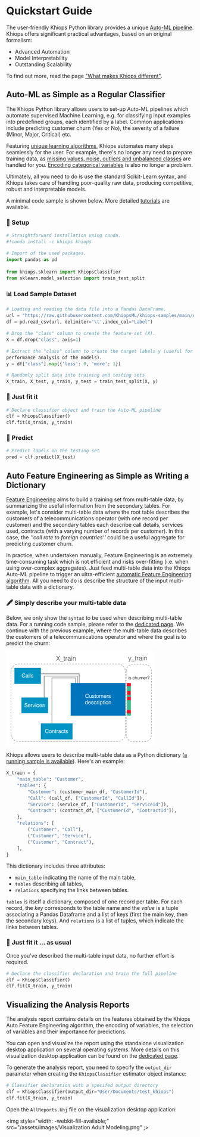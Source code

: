 # Quickstart Guide

The user-friendly Khiops Python library provides a unique [Auto-ML pipeline][what_makes_khiops_different]. Khiops offers significant practical advantages, based on an original formalism: 

- Advanced Automation
- Model Interpretability
- Outstanding Scalability

To find out more, read the page ["What makes Khiops different"][what_makes_khiops_different].

[what_makes_khiops_different]: ../learn/understand.md

## Auto-ML as Simple as a Regular Classifier 

The Khiops Python library allows users to set-up Auto-ML pipelines which automate supervised Machine Learning, e.g. for classifying input examples into predefined groups, each identified by a label. Common applications include predicting customer churn (Yes or No), the severity of a failure (Minor, Major, Critical) etc. 

Featuring [unique learning algorithms][original_formalism], Khiops automates many steps seamlessly for the user. For example, there's no longer any need to prepare training data, as [missing values, noise, outliers and unbalanced classes][no_data_preparation] are handled for you. [Encoding categorical variables][encoding] is also no longer a problem. 

Ultimately, all you need to do is use the standard Scikit-Learn syntax, and Khiops takes care of handling poor-quality raw data, producing competitive, robust and interpretable models.  


A minimal code sample is shown below. More detailed [tutorials][tuto] are available.

[original_formalism]: ../learn/modl.md
[no_data_preparation]: ../advanced/Notebooks/No_data_Cleaning.ipynb
[encoding]: ../advanced/Notebooks/Optimal_Encoding.ipynb
[tuto]: https://khiopsml.github.io/khiops-python/tutorials/index.html


### 🔧 Setup


```python
# Straightforward installation using conda.
#!conda install -c khiops khiops
```


```python
# Import of the used packages.
import pandas as pd

from khiops.sklearn import KhiopsClassifier
from sklearn.model_selection import train_test_split
```

### 📊 Load Sample Dataset


```python
# Loading and reading the data file into a Pandas DataFrame.
url = "https://raw.githubusercontent.com/KhiopsML/khiops-samples/main/Adult/Adult.txt"
df = pd.read_csv(url, delimiter='\t',index_col="Label")
```


```python
# Drop the "class" column to create the feature set (X).
X = df.drop("class", axis=1)
```


```python
# Extract the "class" column to create the target labels y (useful for
performance analysis of the models).
y = df["class"].map({'less': 0, 'more': 1})
```


```python
# Randomly split data into training and testing sets
X_train, X_test, y_train, y_test = train_test_split(X, y)
```

### 🚀 Just fit it


```python
# Declare classifier object and train the Auto-ML pipeline
clf = KhiopsClassifier()
clf.fit(X_train, y_train)
```

### 🔮 Predict 


```python
# Predict labels on the testing set
pred = clf.predict(X_test)
```

## Auto Feature Engineering as Simple as Writing a Dictionary 

[Feature Engineering][Auto_feature_engineering] aims to build a training set from multi-table data, by summarizing the useful information from the secondary tables. For example, let's consider multi-table data where the root table describes the customers of a telecommunications operator (with one record per customer) and the secondary tables each describe call details, services used, contracts (with a varying number of records per customer). In this case, the *''call rate to foreign countries''* could be a useful aggregate for predicting customer churn.

[Auto_feature_engineering]: ../learn/autofeature_engineering.md

In practice, when undertaken manually, Feature Engineering is an extremely time-consuming task which is not efficient and risks over-fitting (i.e. when using over-complex aggregates). Just feed multi-table data into the Khiops Auto-ML pipeline to trigger an ultra-efficient [automatic Feature Engineering algorithm][Auto_feature_engineering]. All you need to do is describe the structure of the input multi-table data with a dictionary.

### 🖋️ Simply describe your multi-table data

Below, we only show the `syntax` to be used when describing multi-table data. For a running code sample, please refer to the [dedicated page][full_pipeline].
We continue with the previous example, where the multi-table data describes the customers of a telecommunications operator and where the goal is to predict the churn:

<img src="/assets/images/simple_multi_table_data.png" style="width:400px;"/>

Khiops allows users to describe multi-table data as a Python dictionary ([a running sample is available][full_pipeline]). Here's an example: 

[full_pipeline]: ../advanced/Notebooks/Use_in_any_ML_pipeline.ipynb

```python
X_train = {
    "main_table": "Customer",
    "tables": {
        "Customer": (customer_main_df, "CustomerId"),
        "Call": (call_df, ["CustomerId", "CallId"]),
        "Service": (service_df, ["CustomerId", "ServiceId"]),
        "Contract": (contract_df, ["CustomerId", "ContractId"]),
    },
    "relations": [
        ("Customer", "Call"),
        ("Customer", "Service"),
        ("Customer", "Contract"),
    ],
}
```

This dictionary includes three attributes: 

- `main_table` indicating the name of the main table,
- `tables` describing all tables, 
- `relations` specifying the links between tables. 

`tables` is itself a dictionary, composed of one record per table. For each record, the *key* corresponds to the table name and the *value* is a tuple associating a Pandas Dataframe and a list of keys (first the main key, then the secondary keys). And `relations` is a list of tuples, which indicate the links between tables.

### 🚀 Just fit it ... as usual

Once you've described the multi-table input data, no further effort is required.


```python
# Declare the classifier declaration and train the full pipeline
clf = KhiopsClassifier()
clf.fit(X_train, y_train)
```

## Visualizing the Analysis Reports 

The analysis report contains details on the features obtained by the Khiops Auto Feature Engineering algorithm, the encoding of variables, the selection of variables and their importance for predictions. 

You can open and visualize the report using the standalone visualization desktop application on several operating systems. More details on this visualization desktop application can be found on the [dedicated page][visu]. 

[visu]: ../setup/visualization.md

To generate the analysis report, you need to specify the `output_dir` parameter when creating the `KhiopsClassifier` estimator object instance: 

```python
# Classifier declaration with a specifed output directory
clf = KhiopsClassifier(output_dir="User/Documents/test_khiops")
clf.fit(X_train, y_train)
```

Open the `AllReports.khj` file on the visualization desktop application:

<img style="width: -webkit-fill-available;" src="/assets/images/Visualization Adult Modeling.png" ;></img>

